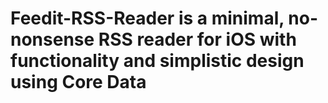 # Feedit-RSS-Reader is a minimal, no-nonsense RSS reader for iOS with functionality and simplistic design using Core Data
